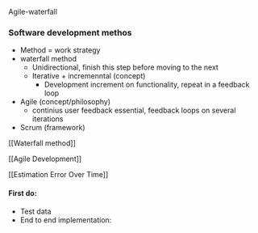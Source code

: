 Agile-waterfall

### Software development methos
- Method = work strategy
- waterfall method 
	- Unidirectional, finish this step before moving to the next
	- Iterative + incremenntal (concept)
		- Development increment on functionality, repeat in a feedback loop
- Agile (concept/philosophy)
	-  continius user feedback essential, feedback loops on several iterations
- Scrum (framework)

[[Waterfall method]] 

[[Agile Development]]

[[Estimation Error Over Time]]

#### First do: 
- Test data
- End to end implementation: